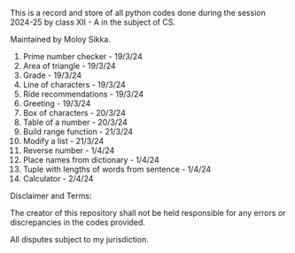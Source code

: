 This is a record and store of all python codes done during the session 2024-25 by class XII - A in the subject of CS.

Maintained by Moloy Sikka.

1. Prime number checker - 19/3/24
2. Area of triangle - 19/3/24
3. Grade - 19/3/24
4. Line of characters - 19/3/24
5. Ride recommendations - 19/3/24
6. Greeting - 19/3/24
7. Box of characters - 20/3/24
8. Table of a number - 20/3/24
9. Build range function - 21/3/24
11. Modify a list - 21/3/24
12. Reverse number - 1/4/24
13. Place names from dictionary - 1/4/24
14. Tuple with lengths of words from sentence - 1/4/24
15.  Calculator - 2/4/24




Disclaimer and Terms:

The creator of this repository shall not be held responsible for any errors or discrepancies in the codes provided.

All disputes subject to my jurisdiction.
